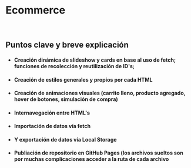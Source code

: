 <h1>E c o m m e r c e</h1> 
<br>
<h2>Puntos clave y breve explicación</h1>
<ul>
  <li><h4>Creación dinámica de slideshow y cards en base al uso de fetch; funciones de recolección y reutilización de ID's;</h4></li>
  <li><h4>Creación de estilos generales y propios por cada HTML</h4></li>
  <li><h4>Creación de animaciones visuales (carrito lleno, producto agregado, hover de botones, simulación de compra)</h4></li>
  <li><h4>Internavegación entre HTML's</h4></li>
  <li><h4>Importación de datos vía fetch</h4></li>
  <li><h4>Y exportación de datos vía Local Storage</h4></li>
  <li><h4>Publiación de repositorio en GitHub Pages (los archivos sueltos son por muchas complicaciones acceder a la ruta de cada archivo </h4></li>
</ul>
